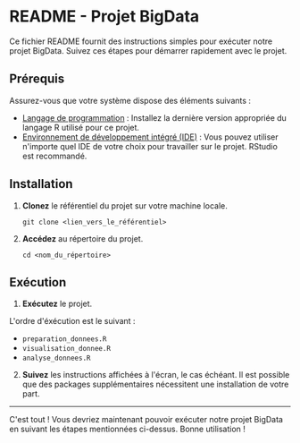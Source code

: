 # README - Projet BigData

Ce fichier README fournit des instructions simples pour exécuter notre projet BigData. Suivez ces étapes pour démarrer rapidement avec le projet.

## Prérequis
Assurez-vous que votre système dispose des éléments suivants :
- [Langage de programmation](https://cran.r-project.org/bin/windows/base/) : Installez la dernière version appropriée du langage R utilisé pour ce projet.
- [Environnement de développement intégré (IDE)](https://posit.co/download/rstudio-desktop/) : Vous pouvez utiliser n'importe quel IDE de votre choix pour travailler sur le projet. RStudio est recommandé. 

## Installation

1. **Clonez** le référentiel du projet sur votre machine locale.
   ```
   git clone <lien_vers_le_référentiel>
   ```

2. **Accédez** au répertoire du projet.
   ```
   cd <nom_du_répertoire>
   ```

## Exécution

1. **Exécutez** le projet.

L'ordre d'éxécution est le suivant : 
- `preparation_donnees.R`
- `visualisation_donnee.R`
- `analyse_donnees.R`

2. **Suivez** les instructions affichées à l'écran, le cas échéant. Il est possible que des packages supplémentaires nécessitent une installation de votre part.
---

C'est tout ! Vous devriez maintenant pouvoir exécuter notre projet BigData en suivant les étapes mentionnées ci-dessus. Bonne utilisation !
